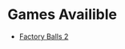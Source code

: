 <h1>Games Availible</h1>

<ul>
    <li><a href="/play/factory-balls-2.html">Factory Balls 2</a></li>
</ul>
